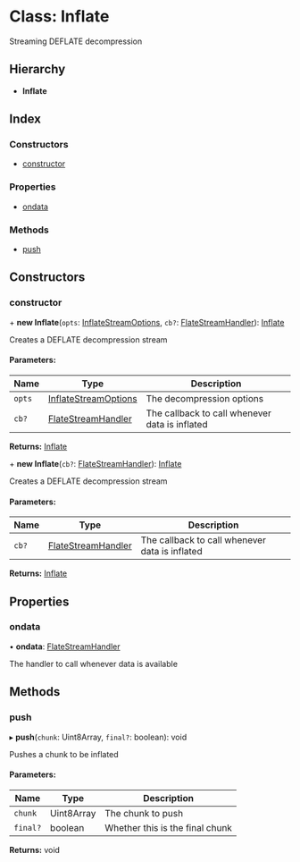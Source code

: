 # Class: Inflate

Streaming DEFLATE decompression

## Hierarchy

* **Inflate**

## Index

### Constructors

* [constructor](inflate.md#constructor)

### Properties

* [ondata](inflate.md#ondata)

### Methods

* [push](inflate.md#push)

## Constructors

### constructor

\+ **new Inflate**(`opts`: [InflateStreamOptions](../interfaces/inflatestreamoptions.md), `cb?`: [FlateStreamHandler](../README.md#flatestreamhandler)): [Inflate](inflate.md)

Creates a DEFLATE decompression stream

#### Parameters:

Name | Type | Description |
------ | ------ | ------ |
`opts` | [InflateStreamOptions](../interfaces/inflatestreamoptions.md) | The decompression options |
`cb?` | [FlateStreamHandler](../README.md#flatestreamhandler) | The callback to call whenever data is inflated  |

**Returns:** [Inflate](inflate.md)

\+ **new Inflate**(`cb?`: [FlateStreamHandler](../README.md#flatestreamhandler)): [Inflate](inflate.md)

Creates a DEFLATE decompression stream

#### Parameters:

Name | Type | Description |
------ | ------ | ------ |
`cb?` | [FlateStreamHandler](../README.md#flatestreamhandler) | The callback to call whenever data is inflated  |

**Returns:** [Inflate](inflate.md)

## Properties

### ondata

•  **ondata**: [FlateStreamHandler](../README.md#flatestreamhandler)

The handler to call whenever data is available

## Methods

### push

▸ **push**(`chunk`: Uint8Array, `final?`: boolean): void

Pushes a chunk to be inflated

#### Parameters:

Name | Type | Description |
------ | ------ | ------ |
`chunk` | Uint8Array | The chunk to push |
`final?` | boolean | Whether this is the final chunk  |

**Returns:** void
